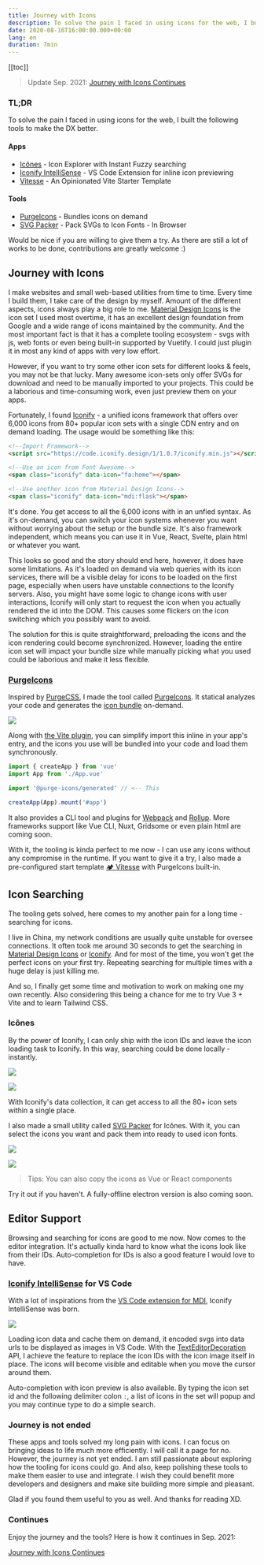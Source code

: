 ```yaml
---
title: Journey with Icons
description: To solve the pain I faced in using icons for the web, I built several tools to make the DX better.
date: 2020-08-16T16:00:00.000+00:00
lang: en
duration: 7min
---
```


[[toc]]

> Update Sep. 2021: [Journey with Icons Continues](/posts/journey-with-icons-continues)

### TL;DR

To solve the pain I faced in using icons for the web, I built the following tools to make the DX better.

#### Apps

- [Icônes](https://github.com/LinHanlove/icones) - Icon Explorer with Instant Fuzzy searching
- [Iconify IntelliSense](https://github.com/LinHanlove/vscode-iconify) - VS Code Extension for inline icon previewing
- [Vitesse](https://github.com/LinHanlove/vitesse) - An Opinionated Vite Starter Template

#### Tools

- [PurgeIcons](https://github.com/LinHanlove/purge-icons) - Bundles icons on demand
- [SVG Packer](https://github.com/LinHanlove/svg-packer) - Pack SVGs to Icon Fonts - In Browser

Would be nice if you are willing to give them a try. As there are still a lot of works to be done, contributions are greatly welcome :)

## Journey with Icons

I make websites and small web-based utilities from time to time. Every time I build them, I take care of the design by myself. Amount of the different aspects, icons always play a big role to me. [Material Design Icons](https://materialdesignicons.com/) is the icon set I used most overtime, it has an excellent design foundation from Google and a wide range of icons maintained by the community. And the most important fact is that it has a complete tooling ecosystem - svgs with js, web fonts or even being built-in supported by Vuetify. I could just plugin it in most any kind of apps with very low effort.

However, if you want to try some other icon sets for different looks & feels, you may not be that lucky. Many awesome icon-sets only offer SVGs for download and need to be manually imported to your projects. This could be a laborious and time-consuming work, even just preview them on your apps.

Fortunately, I found [Iconify](https://iconify.design/) - a unified icons framework that offers over 6,000 icons from 80+ popular icon sets with a single CDN entry and on demand loading. The usage would be something like this:

```html
<!--Import Framework-->
<script src="https://code.iconify.design/1/1.0.7/iconify.min.js"></script>
```

```html
<!--Use an icon from Font Awesome-->
<span class="iconify" data-icon="fa:home"></span>

<!--Use another icon from Material Design Icons-->
<span class="iconify" data-icon="mdi:flask"></span>
```

It's done. You get access to all the 6,000 icons with in an unfied syntax. As it's on-demand, you can switch your icon systems whenever you want without worrying about the setup or the bundle size. It's also framework independent, which means you can use it in Vue, React, Svelte, plain html or whatever you want.

This looks so good and the story should end here, however, it does have some limitations. As it's loaded on demand via web queries with its icon services, there will be a visible delay for icons to be loaded on the first page, especially when users have unstable connections to the Iconify servers. Also, you might have some logic to change icons with user interactions, Iconify will only start to request the icon when you actually rendered the id into the DOM. This causes some flickers on the icon switching which you possibly want to avoid.

The solution for this is quite straightforward, preloading the icons and the icon rendering could become synchronized. However, loading the entire icon set will impact your bundle size while manually picking what you used could be laborious and make it less flexible.

### [PurgeIcons](https://github.com/LinHanlove/purge-icons)

Inspired by [PurgeCSS](https://purgecss.com/), I made the tool called [PurgeIcons](https://github.com/LinHanlove/purge-icons). It statical analyzes your code and generates the [icon bundle](https://docs.iconify.design/sources/bundles/) on-demand.

![](https://user-images.githubusercontent.com/11247099/89781398-ce625a80-db45-11ea-86bf-d50471c526b7.gif)

Along with [the Vite plugin](https://github.com/LinHanlove/purge-icons/tree/main/packages/vite-plugin-purge-icons/README.md), you can simplify import this inline in your app's entry, and the icons you use will be bundled into your code and load them synchronously.

<!-- eslint-skip -->

```ts
import { createApp } from 'vue'
import App from './App.vue'

import '@purge-icons/generated' // <-- This

createApp(App).mount('#app')
```

It also provides a CLI tool and plugins for [Webpack](https://github.com/LinHanlove/purge-icons/tree/main/packages/purge-icons-webpack-plugin) and [Rollup](https://github.com/LinHanlove/purge-icons/tree/main/packages/rollup-plugin-purge-icons). More frameworks support like Vue CLI, Nuxt, Gridsome or even plain html are coming soon.

With it, the tooling is kinda perfect to me now - I can use any icons without any compromise in the runtime. If you want to give it a try, I also made a pre-configured start template [🏕 Vitesse](https://github.com/LinHanlove/vitesse) with PurgeIcons built-in.

## Icon Searching

The tooling gets solved, here comes to my another pain for a long time - searching for icons.

I live in China, my network conditions are usually quite unstable for oversee connections. It often took me around 30 seconds to get the searching in [Material Design Icons](https://materialdesignicons.com/) or [Iconify](https://iconify.design/). And for most of the time, you won't get the perfect icons on your first try. Repeating searching for multiple times with a huge delay is just killing me.

And so, I finally get some time and motivation to work on making one my own recently. Also considering this being a chance for me to try Vue 3 + Vite and to learn Tailwind CSS.

### Icônes

By the power of Iconify, I can only ship with the icon IDs and leave the icon loading task to Iconify. In this way, searching could be done locally - instantly.

![](https://github.com/LinHanlove/icones/raw/main/screenshots/1.png)

![](https://github.com/LinHanlove/icones/raw/main/screenshots/2.png)

With Iconify's data collection, it can get access to all the 80+ icon sets within a single place.

I also made a small utility called [SVG Packer](https://github.com/LinHanlove/svg-packer) for Icônes. With it, you can select the icons you want and pack them into ready to used icon fonts.

![](https://github.com/LinHanlove/icones/raw/main/screenshots/5.png)

![](https://github.com/LinHanlove/icones/raw/main/screenshots/3.png)

> Tips: You can also copy the icons as Vue or React components

Try it out if you haven't. A fully-offline electron version is also coming soon.

## Editor Support

Browsing and searching for icons are good to me now. Now comes to the editor integration. It's actually kinda hard to know what the icons look like from their IDs. Auto-completion for IDs is also a good feature I would love to have.

### [Iconify IntelliSense](https://github.com/LinHanlove/vscode-iconify) for VS Code

With a lot of inspirations from the [VS Code extension for MDI](https://github.com/lukas-tr/vscode-materialdesignicons-intellisense), Iconify IntelliSense was born.

![](https://github.com/LinHanlove/vscode-iconify/raw/main/screenshots/preview-1.png)

Loading icon data and cache them on demand, it encoded svgs into data urls to be displayed as images in VS Code. With the [TextEditorDecoration](https://code.visualstudio.com/api/references/vscode-api#DecorationRenderOptions) API, I achieve the feature to replace the icon IDs with the icon image itself in place. The icons will become visible and editable when you move the cursor around them.

Auto-completion with icon preview is also available. By typing the icon set id and the following delimiter colon `:`, a list of icons in the set will popup and you may continue type to do a simple search.

### Journey is not ended

These apps and tools solved my long pain with icons. I can focus on bringing ideas to life much more efficiently. I will call it a page for no. However, the journey is not yet ended. I am still passionate about exploring how the tooling for icons could go. And also, keep polishing these tools to make them easier to use and integrate. I wish they could benefit more developers and designers and make site building more simple and pleasant.

Glad if you found them useful to you as well. And thanks for reading XD.

### Continues

Enjoy the journey and the tools? Here is how it continues in Sep. 2021:

[Journey with Icons Continues](/posts/journey-with-icons-continues)
